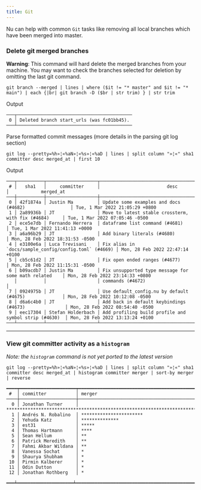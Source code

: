```yaml
---
title: Git
---
```


Nu can help with common `Git` tasks like removing all local branches which have been merged into master.

### Delete git merged branches

**Warning**: This command will hard delete the merged branches from your machine. You may want to check the branches selected for deletion by omitting the last git command.

```nu
git branch --merged | lines | where ($it != "* master" and $it != "* main") | each {|br| git branch -D ($br | str trim) } | str trim
```

Output

```
───┬───────────────────────────────────────────
 0 │ Deleted branch start_urls (was fc01bb45).
───┴───────────────────────────────────────────
```

Parse formatted commit messages (more details in the parsing git log section)

```nu
git log --pretty=%h»¦«%aN»¦«%s»¦«%aD | lines | split column "»¦«" sha1 committer desc merged_at | first 10
```

Output

```
───┬──────────┬───────────────────┬───────────────────────────────────────────────────────┬─────────────────────────────────
 # │   sha1   │     committer     │                         desc                          │            merged_at
───┼──────────┼───────────────────┼───────────────────────────────────────────────────────┼─────────────────────────────────
 0 │ 42f1874a │ Justin Ma         │ Update some examples and docs (#4682)                 │ Tue, 1 Mar 2022 21:05:29 +0800
 1 │ 2a89936b │ JT                │ Move to latest stable crossterm, with fix (#4684)     │ Tue, 1 Mar 2022 07:05:46 -0500
 2 │ ece5e7db │ Fernando Herrera  │ dataframe list command (#4681)                        │ Tue, 1 Mar 2022 11:41:13 +0000
 3 │ a6a96b29 │ JT                │ Add binary literals (#4680)                           │ Mon, 28 Feb 2022 18:31:53 -0500
 4 │ e3100e6a │ Luca Trevisani    │ Fix alias in `docs/sample_config/config.toml` (#4669) │ Mon, 28 Feb 2022 22:47:14 +0100
 5 │ cb5c61d2 │ JT                │ Fix open ended ranges (#4677)                         │ Mon, 28 Feb 2022 11:15:31 -0500
 6 │ b09acdb7 │ Justin Ma         │ Fix unsupported type message for some math related    │ Mon, 28 Feb 2022 23:14:33 +0800
   │          │                   │ commands (#4672)                                      │
 7 │ 0924975b │ JT                │ Use default_config.nu by default (#4675)              │ Mon, 28 Feb 2022 10:12:08 -0500
 8 │ d6a6c4b0 │ JT                │ Add back in default keybindings (#4673)               │ Mon, 28 Feb 2022 08:54:40 -0500
 9 │ eec17304 │ Stefan Holderbach │ Add profiling build profile and symbol strip (#4630)  │ Mon, 28 Feb 2022 13:13:24 +0100
───┴──────────┴───────────────────┴───────────────────────────────────────────────────────┴─────────────────────────────────
```

---

### View git committer activity as a `histogram`

_Note: the `histogram` command is not yet ported to the latest version_

```nu
git log --pretty=%h»¦«%aN»¦«%s»¦«%aD | lines | split column "»¦«" sha1 committer desc merged_at | histogram committer merger | sort-by merger | reverse
```

```
━━━━┯━━━━━━━━━━━━━━━━━━━━━┯━━━━━━━━━━━━━━━━━━━━━━━━━━━━━━━━━━━━━━━━━━━━━━━━━━━━━━━━━━━━━━━━━━━━━━━━━━━━━━━━━━━━━━━━━━━━━━━━━━━━━━
 #  │ committer           │ merger
────┼─────────────────────┼──────────────────────────────────────────────────────────────────────────────────────────────────────
  0 │ Jonathan Turner     │ ****************************************************************************************************
  1 │ Andrés N. Robalino  │ ***********************
  2 │ Yehuda Katz         │ **************
  3 │ est31               │ *****
  4 │ Thomas Hartmann     │ ****
  5 │ Sean Hellum         │ **
  6 │ Patrick Meredith    │ **
  7 │ Fahmi Akbar Wildana │ **
  8 │ Vanessa Sochat      │ *
  9 │ Shaurya Shubham     │ *
 10 │ Pirmin Kalberer     │ *
 11 │ Odin Dutton         │ *
 12 │ Jonathan Rothberg   │ *
 ━━━┷━━━━━━━━━━━━━━━━━━━━━┷━━━━━━━━━━━━━━━━━━━━━━━━━━━━━━━━━━━━━━━━━━━━━━━━━━━━━━━━━━━━━━━━━━━━━━━━━━━━━━━━━━━━━━━━━━━━━━━━━━━━━━
```
